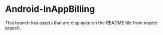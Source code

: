 # Android-InAppBilling
This branch has assets that are displayed on the README file from master branch.  
